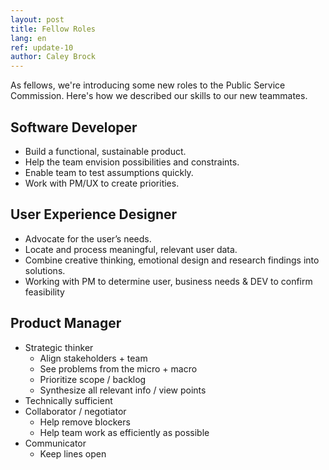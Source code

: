 ```yaml
---
layout: post
title: Fellow Roles
lang: en
ref: update-10
author: Caley Brock
---
```


As fellows, we're introducing some new roles to the Public Service Commission. Here's how we described our skills to our new teammates.

## Software Developer

- Build a functional, sustainable product.
- Help the team envision possibilities and constraints.
- Enable team to test assumptions quickly.
- Work with PM/UX to create priorities.

## User Experience Designer

- Advocate for the user’s needs.
- Locate and process meaningful, relevant user data.
- Combine creative thinking, emotional design and research findings into solutions.
- Working with PM to determine user, business needs & DEV to confirm feasibility 

## Product Manager

- Strategic thinker
  - Align stakeholders + team
  - See problems from the micro + macro 
  - Prioritize scope / backlog
  - Synthesize all relevant info / view points
- Technically sufficient
- Collaborator / negotiator
  - Help remove blockers
  - Help team work as efficiently as possible
- Communicator
  - Keep lines open

